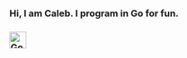 <!DOCTYPE html>
<html>
<head>
  
</head>
<body>

<h3>  Hi, I am Caleb. I program in Go  for fun. <h3> 
<a href="https://go.dev/doc/" target="_blank" rel="noreferrer"><img src="https://raw.githubusercontent.com/danielcranney/readme-generator/main/public/icons/skills/go-colored.svg" width="30" height="30" alt="Go" class="fa-lg"></a>
</body>
</html>
